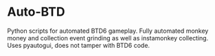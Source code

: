 # Auto-BTD
Python scripts for automated BTD6 gameplay.
Fully automated monkey money and collection event grinding as well as instamonkey collecting.
Uses pyautogui, does not tamper with BTD6 code.
